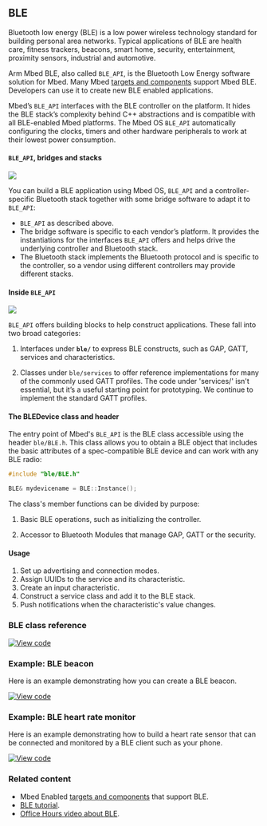 ## BLE

Bluetooth low energy (BLE) is a low power wireless technology standard for building personal area networks. Typical applications of BLE are health care, fitness trackers, beacons, smart home, security, entertainment, proximity sensors, industrial and automotive.

Arm Mbed BLE, also called `BLE_API`, is the Bluetooth Low Energy software solution for Mbed. Many Mbed [targets and components](https://os.mbed.com/platforms/?mbed-enabled=15&connectivity=3) support Mbed BLE. Developers can use it to create new BLE enabled applications.

Mbed’s `BLE_API` interfaces with the BLE controller on the platform. It hides the BLE stack’s complexity behind C++ abstractions and is compatible with all BLE-enabled Mbed platforms. The Mbed OS `BLE_API` automatically configuring the clocks, timers and other hardware peripherals to work at their lowest power consumption.

#### `BLE_API`, bridges and stacks

<span class="images">![](https://s3-us-west-2.amazonaws.com/mbed-os-docs-images/BLEDiagram.png)</span>

You can build a BLE application using Mbed OS, `BLE_API` and a controller-specific Bluetooth stack together with some bridge software to adapt it to `BLE_API`:

- `BLE_API` as described above.
- The bridge software is specific to each vendor’s platform. It provides the instantiations for the interfaces `BLE_API` offers and helps drive the underlying controller and Bluetooth stack.
- The Bluetooth stack implements the Bluetooth protocol and is specific to the controller, so a vendor using different controllers may provide different stacks.

#### Inside `BLE_API`

<span class="images">![](https://s3-us-west-2.amazonaws.com/mbed-os-docs-images/Inside_API.png)</span>

`BLE_API` offers building blocks to help construct applications. These fall into two broad categories:

1. Interfaces under **`ble/`** to express BLE constructs, such as GAP, GATT, services and characteristics.

1. Classes under `ble/services` to offer reference implementations for many of the commonly used GATT profiles. The code under 'services/' isn't essential, but it’s a useful starting point for prototyping. We continue to implement the standard GATT profiles.

#### The BLEDevice class and header

The entry point of Mbed's `BLE_API` is the BLE class accessible using the header `ble/BLE.h`. This class allows you to obtain a BLE object that includes the basic attributes of a spec-compatible BLE device and can work with any BLE radio:

```c TODO
#include "ble/BLE.h"

BLE& mydevicename = BLE::Instance();
```

The class's member functions can be divided by purpose:

1. Basic BLE operations, such as initializing the controller.

1. Accessor to Bluetooth Modules that manage GAP, GATT or the security.

#### Usage

1. Set up advertising and connection modes.
1. Assign UUIDs to the service and its characteristic.
1. Create an input characteristic.
1. Construct a service class and add it to the BLE stack.
1. Push notifications when the characteristic's value changes.

### BLE class reference

[![View code](https://www.mbed.com/embed/?type=library)](../mbed-os-api-doxy/class_b_l_e.html)

### Example: BLE beacon

Here is an example demonstrating how you can create a BLE beacon.

[![View code](https://www.mbed.com/embed/?url=https://github.com/ARMmbed/mbed-os-example-ble/blob/master/BLE_Beacon/source)](https://github.com/ARMmbed/mbed-os-example-ble/blob/mbed-os-5.12/BLE_Beacon/source/main.cpp)

### Example: BLE heart rate monitor

Here is an example demonstrating how to build a heart rate sensor that can be connected and monitored by a BLE client such as your phone.

[![View code](https://www.mbed.com/embed/?url=https://github.com/ARMmbed/mbed-os-example-ble/blob/master/BLE_HeartRate/source)](https://github.com/ARMmbed/mbed-os-example-ble/blob/mbed-os-5.12/BLE_HeartRate/source/main.cpp)

### Related content

- Mbed Enabled [targets and components](https://os.mbed.com/platforms/?mbed-enabled=15&connectivity=3) that support BLE.
- [BLE tutorial](../tutorials/ble-tutorial.html).
- [Office Hours video about BLE](https://www.youtube.com/watch?v=j5RJ6UfkylA).
